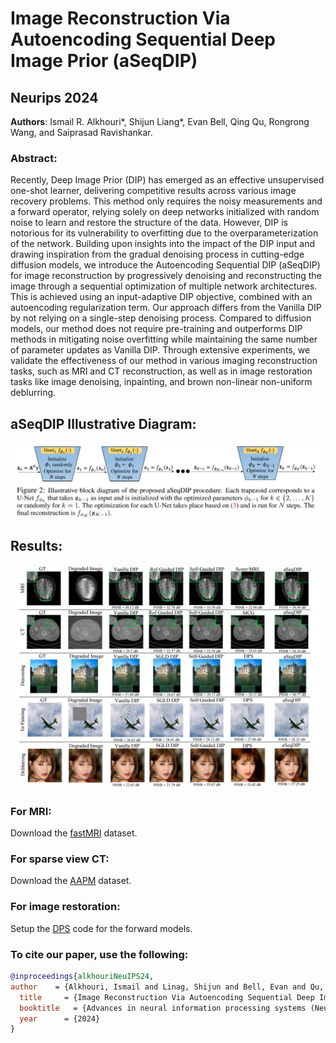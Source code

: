 # Image Reconstruction Via Autoencoding Sequential Deep Image Prior (aSeqDIP)

## Neurips 2024

**Authors**: Ismail R. Alkhouri*, Shijun Liang*, Evan Bell, Qing Qu, Rongrong Wang, and Saiprasad Ravishankar. 


### Abstract: 
Recently, Deep Image Prior (DIP) has emerged as an effective unsupervised one-shot learner, delivering competitive results across various image recovery problems. This method only requires the noisy measurements and a forward operator, relying solely on deep networks initialized with random noise to learn and restore the structure of the data. However, DIP is notorious for its vulnerability to overfitting due to the overparameterization of the network. Building upon insights into the impact of the DIP input and drawing inspiration from the gradual denoising process in cutting-edge diffusion models, we introduce the Autoencoding Sequential DIP (aSeqDIP) for image reconstruction by progressively denoising and reconstructing the image through a sequential optimization of multiple network architectures. This is achieved using an input-adaptive DIP objective, combined with an autoencoding regularization term. Our approach differs from the Vanilla DIP by not relying on a single-step denoising process. Compared to diffusion models, our method does not require pre-training and outperforms DIP methods in mitigating noise overfitting while maintaining the same number of parameter updates as Vanilla DIP. Through extensive experiments, we validate the effectiveness of our method in various imaging reconstruction tasks, such as MRI and CT reconstruction, as well as in image restoration tasks like image denoising, inpainting, and brown non-linear non-uniform deblurring.


## aSeqDIP Illustrative Diagram:
![Alt text](aSeqDIP_Diagram.png)

## Results:
![Alt text](aSeqDIP_visuals.png)

### For MRI: 
Download the [fastMRI](https://github.com/microsoft/fastmri-plus/tree/main) dataset. 

### For sparse view CT: 
Download the [AAPM](https://www.aapm.org/grandchallenge/lowdosect/) dataset.

### For image restoration: 
Setup the [DPS](https://github.com/DPS2022/diffusion-posterior-sampling) code for the forward models. 



### To cite our paper, use the following: 
```bibtex
@inproceedings{alkhouriNeuIPS24,
author    = {Alkhouri, Ismail and Linag, Shijun and Bell, Evan and Qu, Qing and Wang, Rongrong and Ravishankar, Saiprasad },
  title     = {Image Reconstruction Via Autoencoding Sequential Deep Image Prior},
  booktitle   = {Advances in neural information processing systems (NeurIPS)},
  year      = {2024}
}
